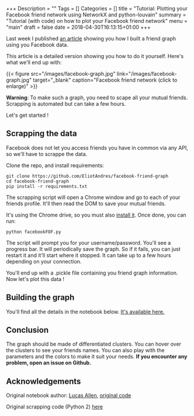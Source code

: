 +++
Description = ""
Tags = []
Categories = []
title = "Tutorial: Plotting your Facebook friend network using NetworkX and python-louvain"
summary = "Tutorial (with code) on how to plot your Facebook friend network"
menu = "main"
draft = false
date = 2018-04-30T16:13:15+01:00
+++

Last week I published [an article](/post/facebook-graph-network/) showing you how I built a friend graph using you Facebook data.

This article is a detailed version showing you how to do it yourself. Here's what we'll end up with:

{{< figure src="/images/facebook-graph.jpg" link="/images/facebook-graph.jpg" target="_blank" caption="Facebook friend network (click to enlarge)" >}}

**Warning**: To make such a graph, you need to scape all your mutual friends. Scrapping is automated but can take a few hours.

Let's get started !

## Scrapping the data

Facebook does not let you access friends you have in common via any API, so we'll have to scrappe the data.

Clone the repo, and install requirements:

    git clone https://github.com/EliotAndres/facebook-friend-graph
    cd facebook-friend-graph
    pip install -r requirements.txt

The scrapping script will open a Chrome window and go to each of your friends profile. It'll then read the DOM to save your mutual friends.

It's using the Chrome drive, so you must also [install it](https://sites.google.com/a/chromium.org/chromedriver/). Once done, you can run:

    python facebookFOF.py

The script will prompt you for your username/password. You'll see a progress bar. It will periodically save the graph. So if it fails, you can just restart it and it'll start where it stopped.
It can take up to a few hours depending on your connection.

You'll end up with a .pickle file containing you friend graph information. Now let's plot this data !

## Building the graph
You'll find all the details in the notebook below. [It's available here.](https://github.com/EliotAndres/facebook-friend-graph/blob/master/Facebook%20friend%20graph.ipynb)
<script src="https://gist.github.com/EliotAndres/10d87567a2f81209f4c9be62c421a5df.js"></script>

## Conclusion
The graph should be made of differentiated clusters. You can hover over the clusters to see your friends names.
 You can also play with the parameters and the colors to make it suit your needs. **If you encounter any problem, open an issue on Github.**

## Acknowledgements

Original notebook author: [Lucas Allen](https://twitter.com/lucasallenio), [original code](https://github.com/lgallen/twitter-graph)

Original scrapping code (Python 2) [here](https://github.com/giladravid/FacebookFOF)

